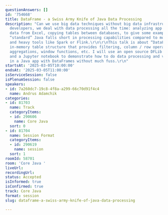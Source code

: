 ```yaml
---
questionAnswers: []
id: '754668'
title: DataFrame - a Swiss Army Knife of Java Data Processing
description: "Can we use big data techniques without big data infrastructure? As Java
  developers, we deal with data processing all the time: analyzing app logs, extracting
  data from Excel, copying tables between databases, to give some examples. Yet, the
  “standard” Java falls short in processing capabilities compared to more complex
  and heavy tools like Spark or Flink.\r\n\r\nThis talk is about “DataFrame” - a 2-dimensional
  in-memory table structure that provides filtering, column / row operations, joins,
  aggregations, window functions, etc. I will use an open source DFLib library (https://dflib.org)
  and a Jupyter notebook to demonstrate how to do data processing and visualization
  in a Java app with DataFrames without much fuss.\r\n"
startsAt: '2025-03-05T10:00:00'
endsAt: '2025-03-05T11:00:00'
isServiceSession: false
isPlenumSession: false
speakers:
- id: 7a260dc7-19c8-4f8a-a299-66c70d91f4c4
  name: Andrus Adamchik
categories:
- id: 81703
  name: Track
  categoryItems:
  - id: 290606
    name: Core Java
  sort: 0
- id: 81704
  name: Session Format
  categoryItems:
  - id: 290619
    name: session
  sort: 1
roomId: 58701
room: 'Core Java '
liveUrl:
recordingUrl:
status: Accepted
isInformed: true
isConfirmed: true
track: Core Java
format: session
slug: dataframe-a-swiss-army-knife-of-java-data-processing

---
```

